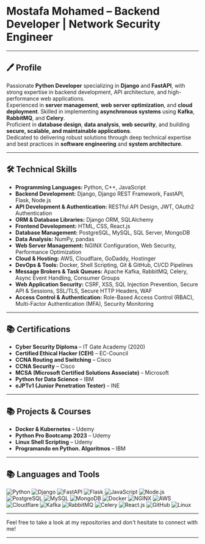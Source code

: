 # Mostafa Mohamed – Backend Developer | Network Security Engineer

---

## 🖊️ Profile
Passionate **Python Developer** specializing in **Django** and **FastAPI**, with strong expertise in backend development, API architecture, and high-performance web applications.  
Experienced in **server management**, **web server optimization**, and **cloud deployment**. Skilled in implementing **asynchronous systems** using **Kafka**, **RabbitMQ**, and **Celery**.  
Proficient in **database design**, **data analysis**, **web security**, and building **secure, scalable, and maintainable applications**.  
Dedicated to delivering robust solutions through deep technical expertise and best practices in **software engineering** and **system architecture**.

---

## 🛠️ Technical Skills

- **Programming Languages:** Python, C++, JavaScript
- **Backend Development:** Django, Django REST Framework, FastAPI, Flask, Node.js
- **API Development & Authentication:** RESTful API Design, JWT, OAuth2 Authentication
- **ORM & Database Libraries:** Django ORM, SQLAlchemy
- **Frontend Development:** HTML, CSS, React.js
- **Database Management:** PostgreSQL, MySQL, SQL Server, MongoDB
- **Data Analysis:** NumPy, pandas
- **Web Server Management:** NGINX Configuration, Web Security, Performance Optimization
- **Cloud & Hosting:** AWS, Cloudflare, GoDaddy, Hostinger
- **DevOps & Tools:** Docker, Shell Scripting, Git & GitHub, CI/CD Pipelines
- **Message Brokers & Task Queues:** Apache Kafka, RabbitMQ, Celery, Async Event Handling, Consumer Groups
- **Web Application Security:** CSRF, XSS, SQL Injection Prevention, Secure API & Sessions, SSL/TLS, Secure HTTP Headers, WAF
- **Access Control & Authentication:** Role-Based Access Control (RBAC), Multi-Factor Authentication (MFA), Security Monitoring

---

## 📚 Certifications

- **Cyber Security Diploma** – IT Gate Academy (2020)
- **Certified Ethical Hacker (CEH)** – EC-Council
- **CCNA Routing and Switching** – Cisco
- **CCNA Security** – Cisco
- **MCSA (Microsoft Certified Solutions Associate)** – Microsoft
- **Python for Data Science** – IBM
- **eJPTv1 (Junior Penetration Tester)** – INE

---

## 📚 Projects & Courses

- **Docker & Kubernetes** – Udemy
- **Python Pro Bootcamp 2023** – Udemy
- **Linux Shell Scripting** – Udemy
- **Programando en Python. Algoritmos** – IBM

---

## 📚 Languages and Tools

![Python](https://img.shields.io/badge/-Python-black?style=flat-square&logo=Python)
![Django](https://img.shields.io/badge/-Django-black?style=flat-square&logo=Django)
![FastAPI](https://img.shields.io/badge/-FastAPI-black?style=flat-square&logo=FastAPI)
![Flask](https://img.shields.io/badge/-Flask-black?style=flat-square&logo=Flask)
![JavaScript](https://img.shields.io/badge/-JavaScript-black?style=flat-square&logo=javascript)
![Node.js](https://img.shields.io/badge/-Node.js-black?style=flat-square&logo=Node.js)
![PostgreSQL](https://img.shields.io/badge/-PostgreSQL-black?style=flat-square&logo=Postgresql)
![MySQL](https://img.shields.io/badge/-MySQL-black?style=flat-square&logo=mysql)
![MongoDB](https://img.shields.io/badge/-MongoDB-black?style=flat-square&logo=MongoDB)
![Docker](https://img.shields.io/badge/-Docker-black?style=flat-square&logo=Docker)
![NGINX](https://img.shields.io/badge/-NGINX-black?style=flat-square&logo=NGINX)
![AWS](https://img.shields.io/badge/-AWS-black?style=flat-square&logo=Amazon)
![Cloudflare](https://img.shields.io/badge/-Cloudflare-black?style=flat-square&logo=Cloudflare)
![Kafka](https://img.shields.io/badge/-Kafka-black?style=flat-square&logo=apachekafka)
![RabbitMQ](https://img.shields.io/badge/-RabbitMQ-black?style=flat-square&logo=rabbitmq)
![Celery](https://img.shields.io/badge/-Celery-black?style=flat-square&logo=celery)
![React.js](https://img.shields.io/badge/-React-black?style=flat-square&logo=react)
![GitHub](https://img.shields.io/badge/-GitHub-black?style=flat-square&logo=github)
![Linux](https://img.shields.io/badge/-Linux-black?style=flat-square&logo=Linux)

---

<!-- Links to your social media accounts -->

[linkedin-shield]: https://img.shields.io/badge/-LinkedIn-blue?style=flat-square&logo=Linkedin&logoColor=black
[linkedin-url]: https://www.linkedin.com/in/mostafa-mohamed-57443a1a3/
[gmail-shield]: https://img.shields.io/badge/-Gmail-d14836?style=flat-square&logo=Gmail&logoColor=white
[gmail-url]: mailto:mostafa0106266@gmail.com

Feel free to take a look at my repositories and don't hesitate to connect with me!

---
